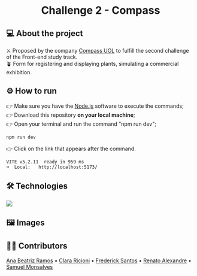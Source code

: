 <div align="center">
<h1><b>Challenge 2 - Compass</b></h1>
</div>

## 💻 About the project
<section>⚔️ Proposed by the company <a href="https://compass.uol/pt/home">Compass UOL</a> to fulfill the second challenge of the Front-end study track.</section>
<section>🪴 Form for registering and displaying plants, simulating a commercial exhibition.</section>

## ⚙️ How to run
<section>👉 Make sure you have the <a href="https://nodejs.org/en">Node.js</a> software to execute the commands;</section>
<section>👉 Download this repository <b>on your local machine</b>;</section>
<section>👉 Open your terminal and run the command "npm run dev";</section>
  
    npm run dev 
<section>👉 Click on the link that appears after the command.</section>

    VITE v5.2.11  ready in 959 ms
    ➜  Local:   http://localhost:5173/

## 🛠️ Technologies
<img src="https://skillicons.dev/icons?i=html,ts,react,tailwindcss,git,figma,nodejs" />

## 🖼️ Images

## 👨‍💻 Contributors
<a href="https://github.com/AnaBeatriz-R">Ana Beatriz Ramos</a> •
<a href="https://github.com/clararicioni">Clara Ricioni</a> •
<a href="https://github.com/rostfred">Frederick Santos</a> •
<a href="https://github.com/RenatoAC2004">Renato Alexandre</a> •
<a href="https://github.com/SamuelMonsalvesMoreira">Samuel Monsalves</a>
